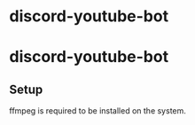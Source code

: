 # discord-youtube-bot
# discord-youtube-bot

## Setup
ffmpeg is required to be installed on the system.
